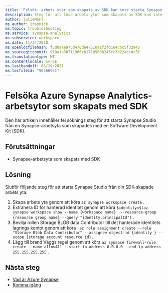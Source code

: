 ```yaml
---
title: 'Felsök: arbets ytor som skapats av SDK kan inte starta Synapse Studio'
description: Steg för att lösa arbets ytor som skapats av SDK kan inte starta Synapse Studio
author: julieMSFT
ms.author: jrasnick
ms.topic: troubleshooting
ms.service: synapse-analytics
ms.subservice: workspace
ms.date: 11/24/2020
ms.openlocfilehash: f5d0aae975d476da47510a1f2fd164cbc5f32945
ms.sourcegitcommit: 910a1a38711966cb171050db245fc3b22abc8c5f
ms.translationtype: MT
ms.contentlocale: sv-SE
ms.lasthandoff: 03/19/2021
ms.locfileid: "96466951"
---
```

# <a name="troubleshoot-azure-synapse-analytics-workspaces-created-using-sdk"></a>Felsöka Azure Synapse Analytics-arbetsytor som skapats med SDK

Den här artikeln innehåller fel söknings steg för att starta Synapse Studio från en Synapse-arbetsyta som skapades med en Software Development Kit (SDK).


## <a name="prerequisites"></a>Förutsättningar

- Synapse-arbetsyta som skapats med SDK

## <a name="workaround"></a>Lösning

Slutför följande steg för att starta Synapse Studio från din SDK-skapade arbets yta: 
  1.    Skapa arbets yta genom att köra `az synapse workspace create` .
  2.    Extrahera ID för hanterad identitet genom att köra `$identity=$(az synapse workspace show --name {workspace name}  --resource-group {resource group name} --query "identity.principalId")` .
  3.    Bevilja rollen Storage BLOB data Contributor till det hanterade identitets lagrings kontot genom att köra ` az role assignment create --role "Storage Blob Data Contributor" --assignee-object-id {identity } --scope {storage account resource id}.`
  4.    Lägg till brand Väggs regel genom att köra ` az synapse firewall-rule create --name allowAll --start-ip-address 0.0.0.0 --end-ip-address 255.255.255.255 ` .

## <a name="next-steps"></a>Nästa steg

* [Vad är Azure Synapse](../overview-what-is.md)
* [Komma igång](../get-started.md)
